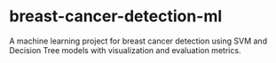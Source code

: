 # breast-cancer-detection-ml
A machine learning project for breast cancer detection using SVM and Decision Tree models with visualization and evaluation metrics.
